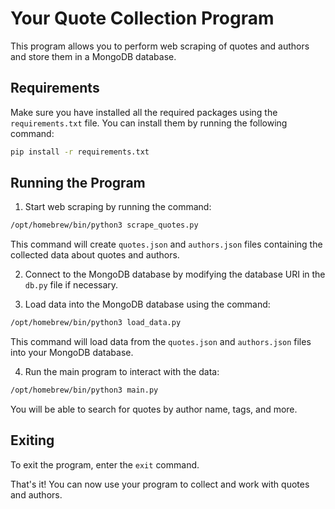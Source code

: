 
# Your Quote Collection Program

This program allows you to perform web scraping of quotes and authors and store them in a MongoDB database.

## Requirements

Make sure you have installed all the required packages using the `requirements.txt` file. You can install them by running the following command:

```bash
pip install -r requirements.txt
```

## Running the Program

1. Start web scraping by running the command:

```bash
/opt/homebrew/bin/python3 scrape_quotes.py
```

This command will create `quotes.json` and `authors.json` files containing the collected data about quotes and authors.

2. Connect to the MongoDB database by modifying the database URI in the `db.py` file if necessary.

3. Load data into the MongoDB database using the command:

```bash
/opt/homebrew/bin/python3 load_data.py
```

This command will load data from the `quotes.json` and `authors.json` files into your MongoDB database.

4. Run the main program to interact with the data:

```bash
/opt/homebrew/bin/python3 main.py
```

You will be able to search for quotes by author name, tags, and more.

## Exiting

To exit the program, enter the `exit` command.

That's it! You can now use your program to collect and work with quotes and authors.
